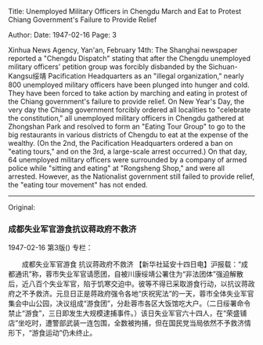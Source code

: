 Title: Unemployed Military Officers in Chengdu March and Eat to Protest Chiang Government's Failure to Provide Relief

Author: 
Date: 1947-02-16
Page: 3

Xinhua News Agency, Yan'an, February 14th: The Shanghai newspaper reported a "Chengdu Dispatch" stating that after the Chengdu unemployed military officers' petition group was forcibly disbanded by the Sichuan-Kangsu绥靖 Pacification Headquarters as an "illegal organization," nearly 800 unemployed military officers have been plunged into hunger and cold. They have been forced to take action by marching and eating in protest of the Chiang government's failure to provide relief. On New Year's Day, the very day the Chiang government forcibly ordered all localities to "celebrate the constitution," all unemployed military officers in Chengdu gathered at Zhongshan Park and resolved to form an "Eating Tour Group" to go to the big restaurants in various districts of Chengdu to eat at the expense of the wealthy. (On the 2nd, the Pacification Headquarters ordered a ban on "eating tours," and on the 3rd, a large-scale arrest occurred.) On that day, 64 unemployed military officers were surrounded by a company of armed police while "sitting and eating" at "Rongsheng Shop," and were all arrested. However, as the Nationalist government still failed to provide relief, the "eating tour movement" has not ended.



<hr /> 

Original: 


### 成都失业军官游食抗议蒋政府不救济

1947-02-16
第3版()
专栏：

　　成都失业军官游食
    抗议蒋政府不救济
    【新华社延安十四日电】沪报载：“成都通讯”称，蓉市失业军官请愿团，自被川康绥靖公署住为“非法团体”强迫解散后，近八百个失业军官，陷于饥寒交迫中。彼等不得已采取游食行动，以抗议蒋政府之不予救济。元旦日正是蒋政府强令各地“庆祝宪法”的一天，蓉市全体失业军官集会中山公园，决议组成“游食团”，分赴蓉市各区大饭馆吃大户。（二日绥署命令禁止“游食”，三日即发生大规模逮捕事件。）该日失业军官六十四人，在“荣盛铺店”坐吃时，遭警部武装一连包围，全数被拘捕，但在国民党当局依然不予救济情形下，“游食运动”仍未终止。
